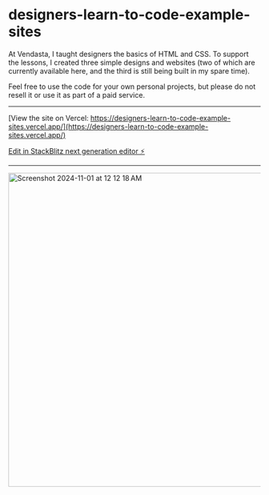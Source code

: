 # designers-learn-to-code-example-sites

At Vendasta, I taught designers the basics of HTML and CSS. To support the lessons, I created three simple designs and websites (two of which are currently available here, and the third is still being built in my spare time).

Feel free to use the code for your own personal projects, but please do not resell it or use it as part of a paid service.

---

[View the site on Vercel: https://designers-learn-to-code-example-sites.vercel.app/](https://designers-learn-to-code-example-sites.vercel.app/)

[Edit in StackBlitz next generation editor ⚡️](https://stackblitz.com/~/github.com/joelkesler/designers-learn-to-code-example-sites)

---

<img width="627" alt="Screenshot 2024-11-01 at 12 12 18 AM" src="https://github.com/user-attachments/assets/09ec4601-96c7-4c4b-b343-1df036af6d53">

